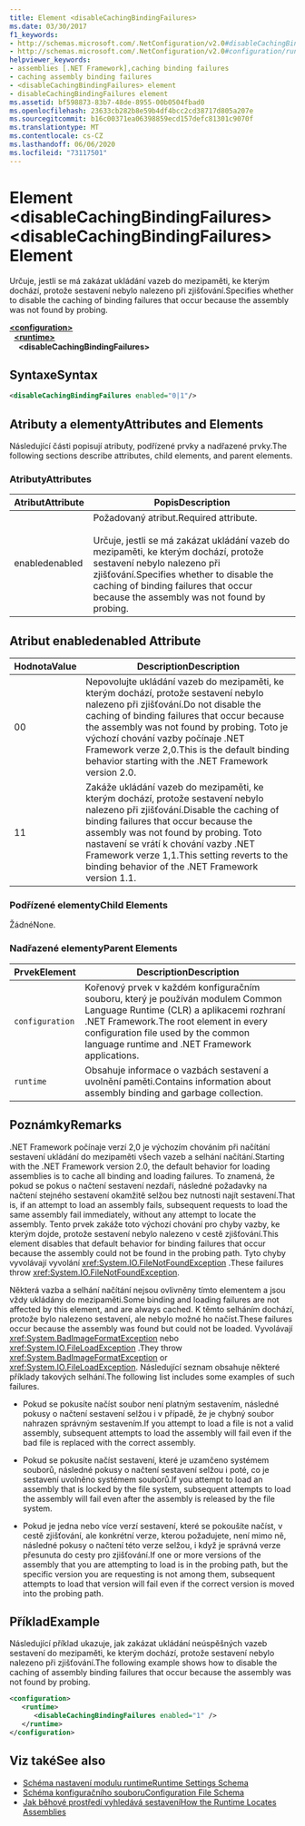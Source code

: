 ```yaml
---
title: Element <disableCachingBindingFailures>
ms.date: 03/30/2017
f1_keywords:
- http://schemas.microsoft.com/.NetConfiguration/v2.0#disableCachingBindingFailures
- http://schemas.microsoft.com/.NetConfiguration/v2.0#configuration/runtime/disableCachingBindingFailures
helpviewer_keywords:
- assemblies [.NET Framework],caching binding failures
- caching assembly binding failures
- <disableCachingBindingFailures> element
- disableCachingBindingFailures element
ms.assetid: bf598873-83b7-48de-8955-00b0504fbad0
ms.openlocfilehash: 23633cb282b8e59b4df4bcc2cd38717d805a207e
ms.sourcegitcommit: b16c00371ea06398859ecd157defc81301c9070f
ms.translationtype: MT
ms.contentlocale: cs-CZ
ms.lasthandoff: 06/06/2020
ms.locfileid: "73117501"
---
```

# <a name="disablecachingbindingfailures-element"></a><span data-ttu-id="5cff3-102">Element \<disableCachingBindingFailures></span><span class="sxs-lookup"><span data-stu-id="5cff3-102">\<disableCachingBindingFailures> Element</span></span>
<span data-ttu-id="5cff3-103">Určuje, jestli se má zakázat ukládání vazeb do mezipaměti, ke kterým dochází, protože sestavení nebylo nalezeno při zjišťování.</span><span class="sxs-lookup"><span data-stu-id="5cff3-103">Specifies whether to disable the caching of binding failures that occur because the assembly was not found by probing.</span></span>  
  
[**\<configuration>**](../configuration-element.md)\
&nbsp;&nbsp;[**\<runtime>**](runtime-element.md)\
&nbsp;&nbsp;&nbsp;&nbsp;**\<disableCachingBindingFailures>**  
  
## <a name="syntax"></a><span data-ttu-id="5cff3-104">Syntaxe</span><span class="sxs-lookup"><span data-stu-id="5cff3-104">Syntax</span></span>  
  
```xml  
<disableCachingBindingFailures enabled="0|1"/>  
```  
  
## <a name="attributes-and-elements"></a><span data-ttu-id="5cff3-105">Atributy a elementy</span><span class="sxs-lookup"><span data-stu-id="5cff3-105">Attributes and Elements</span></span>  
 <span data-ttu-id="5cff3-106">Následující části popisují atributy, podřízené prvky a nadřazené prvky.</span><span class="sxs-lookup"><span data-stu-id="5cff3-106">The following sections describe attributes, child elements, and parent elements.</span></span>  
  
### <a name="attributes"></a><span data-ttu-id="5cff3-107">Atributy</span><span class="sxs-lookup"><span data-stu-id="5cff3-107">Attributes</span></span>  
  
|<span data-ttu-id="5cff3-108">Atribut</span><span class="sxs-lookup"><span data-stu-id="5cff3-108">Attribute</span></span>|<span data-ttu-id="5cff3-109">Popis</span><span class="sxs-lookup"><span data-stu-id="5cff3-109">Description</span></span>|  
|---------------|-----------------|  
|<span data-ttu-id="5cff3-110">enabled</span><span class="sxs-lookup"><span data-stu-id="5cff3-110">enabled</span></span>|<span data-ttu-id="5cff3-111">Požadovaný atribut.</span><span class="sxs-lookup"><span data-stu-id="5cff3-111">Required attribute.</span></span><br /><br /> <span data-ttu-id="5cff3-112">Určuje, jestli se má zakázat ukládání vazeb do mezipaměti, ke kterým dochází, protože sestavení nebylo nalezeno při zjišťování.</span><span class="sxs-lookup"><span data-stu-id="5cff3-112">Specifies whether to disable the caching of binding failures that occur because the assembly was not found by probing.</span></span>|  
  
## <a name="enabled-attribute"></a><span data-ttu-id="5cff3-113">Atribut enabled</span><span class="sxs-lookup"><span data-stu-id="5cff3-113">enabled Attribute</span></span>  
  
|<span data-ttu-id="5cff3-114">Hodnota</span><span class="sxs-lookup"><span data-stu-id="5cff3-114">Value</span></span>|<span data-ttu-id="5cff3-115">Description</span><span class="sxs-lookup"><span data-stu-id="5cff3-115">Description</span></span>|  
|-----------|-----------------|  
|<span data-ttu-id="5cff3-116">0</span><span class="sxs-lookup"><span data-stu-id="5cff3-116">0</span></span>|<span data-ttu-id="5cff3-117">Nepovolujte ukládání vazeb do mezipaměti, ke kterým dochází, protože sestavení nebylo nalezeno při zjišťování.</span><span class="sxs-lookup"><span data-stu-id="5cff3-117">Do not disable the caching of binding failures that occur because the assembly was not found by probing.</span></span> <span data-ttu-id="5cff3-118">Toto je výchozí chování vazby počínaje .NET Framework verze 2,0.</span><span class="sxs-lookup"><span data-stu-id="5cff3-118">This is the default binding behavior starting with the .NET Framework version 2.0.</span></span>|  
|<span data-ttu-id="5cff3-119">1</span><span class="sxs-lookup"><span data-stu-id="5cff3-119">1</span></span>|<span data-ttu-id="5cff3-120">Zakáže ukládání vazeb do mezipaměti, ke kterým dochází, protože sestavení nebylo nalezeno při zjišťování.</span><span class="sxs-lookup"><span data-stu-id="5cff3-120">Disable the caching of binding failures that occur because the assembly was not found by probing.</span></span> <span data-ttu-id="5cff3-121">Toto nastavení se vrátí k chování vazby .NET Framework verze 1,1.</span><span class="sxs-lookup"><span data-stu-id="5cff3-121">This setting reverts to the binding behavior of the .NET Framework version 1.1.</span></span>|  
  
### <a name="child-elements"></a><span data-ttu-id="5cff3-122">Podřízené elementy</span><span class="sxs-lookup"><span data-stu-id="5cff3-122">Child Elements</span></span>  
 <span data-ttu-id="5cff3-123">Žádné</span><span class="sxs-lookup"><span data-stu-id="5cff3-123">None.</span></span>  
  
### <a name="parent-elements"></a><span data-ttu-id="5cff3-124">Nadřazené elementy</span><span class="sxs-lookup"><span data-stu-id="5cff3-124">Parent Elements</span></span>  
  
|<span data-ttu-id="5cff3-125">Prvek</span><span class="sxs-lookup"><span data-stu-id="5cff3-125">Element</span></span>|<span data-ttu-id="5cff3-126">Description</span><span class="sxs-lookup"><span data-stu-id="5cff3-126">Description</span></span>|  
|-------------|-----------------|  
|`configuration`|<span data-ttu-id="5cff3-127">Kořenový prvek v každém konfiguračním souboru, který je používán modulem Common Language Runtime (CLR) a aplikacemi rozhraní .NET Framework.</span><span class="sxs-lookup"><span data-stu-id="5cff3-127">The root element in every configuration file used by the common language runtime and .NET Framework applications.</span></span>|  
|`runtime`|<span data-ttu-id="5cff3-128">Obsahuje informace o vazbách sestavení a uvolnění paměti.</span><span class="sxs-lookup"><span data-stu-id="5cff3-128">Contains information about assembly binding and garbage collection.</span></span>|  
  
## <a name="remarks"></a><span data-ttu-id="5cff3-129">Poznámky</span><span class="sxs-lookup"><span data-stu-id="5cff3-129">Remarks</span></span>  
 <span data-ttu-id="5cff3-130">.NET Framework počínaje verzí 2,0 je výchozím chováním při načítání sestavení ukládání do mezipaměti všech vazeb a selhání načítání.</span><span class="sxs-lookup"><span data-stu-id="5cff3-130">Starting with the .NET Framework version 2.0, the default behavior for loading assemblies is to cache all binding and loading failures.</span></span> <span data-ttu-id="5cff3-131">To znamená, že pokud se pokus o načtení sestavení nezdaří, následné požadavky na načtení stejného sestavení okamžitě selžou bez nutnosti najít sestavení.</span><span class="sxs-lookup"><span data-stu-id="5cff3-131">That is, if an attempt to load an assembly fails, subsequent requests to load the same assembly fail immediately, without any attempt to locate the assembly.</span></span> <span data-ttu-id="5cff3-132">Tento prvek zakáže toto výchozí chování pro chyby vazby, ke kterým dojde, protože sestavení nebylo nalezeno v cestě zjišťování.</span><span class="sxs-lookup"><span data-stu-id="5cff3-132">This element disables that default behavior for binding failures that occur because the assembly could not be found in the probing path.</span></span> <span data-ttu-id="5cff3-133">Tyto chyby vyvolávají vyvolání <xref:System.IO.FileNotFoundException> .</span><span class="sxs-lookup"><span data-stu-id="5cff3-133">These failures throw <xref:System.IO.FileNotFoundException>.</span></span>  
  
 <span data-ttu-id="5cff3-134">Některá vazba a selhání načítání nejsou ovlivněny tímto elementem a jsou vždy ukládány do mezipaměti.</span><span class="sxs-lookup"><span data-stu-id="5cff3-134">Some binding and loading failures are not affected by this element, and are always cached.</span></span> <span data-ttu-id="5cff3-135">K těmto selháním dochází, protože bylo nalezeno sestavení, ale nebylo možné ho načíst.</span><span class="sxs-lookup"><span data-stu-id="5cff3-135">These failures occur because the assembly was found but could not be loaded.</span></span> <span data-ttu-id="5cff3-136">Vyvolávají <xref:System.BadImageFormatException> nebo <xref:System.IO.FileLoadException> .</span><span class="sxs-lookup"><span data-stu-id="5cff3-136">They throw <xref:System.BadImageFormatException> or <xref:System.IO.FileLoadException>.</span></span> <span data-ttu-id="5cff3-137">Následující seznam obsahuje některé příklady takových selhání.</span><span class="sxs-lookup"><span data-stu-id="5cff3-137">The following list includes some examples of such failures.</span></span>  
  
- <span data-ttu-id="5cff3-138">Pokud se pokusíte načíst soubor není platným sestavením, následné pokusy o načtení sestavení selžou i v případě, že je chybný soubor nahrazen správným sestavením.</span><span class="sxs-lookup"><span data-stu-id="5cff3-138">If you attempt to load a file is not a valid assembly, subsequent attempts to load the assembly will fail even if the bad file is replaced with the correct assembly.</span></span>  
  
- <span data-ttu-id="5cff3-139">Pokud se pokusíte načíst sestavení, které je uzamčeno systémem souborů, následné pokusy o načtení sestavení selžou i poté, co je sestavení uvolněno systémem souborů.</span><span class="sxs-lookup"><span data-stu-id="5cff3-139">If you attempt to load an assembly that is locked by the file system, subsequent attempts to load the assembly will fail even after the assembly is released by the file system.</span></span>  
  
- <span data-ttu-id="5cff3-140">Pokud je jedna nebo více verzí sestavení, které se pokoušíte načíst, v cestě zjišťování, ale konkrétní verze, kterou požadujete, není mimo ně, následné pokusy o načtení této verze selžou, i když je správná verze přesunuta do cesty pro zjišťování.</span><span class="sxs-lookup"><span data-stu-id="5cff3-140">If one or more versions of the assembly that you are attempting to load is in the probing path, but the specific version you are requesting is not among them, subsequent attempts to load that version will fail even if the correct version is moved into the probing path.</span></span>  
  
## <a name="example"></a><span data-ttu-id="5cff3-141">Příklad</span><span class="sxs-lookup"><span data-stu-id="5cff3-141">Example</span></span>  
 <span data-ttu-id="5cff3-142">Následující příklad ukazuje, jak zakázat ukládání neúspěšných vazeb sestavení do mezipaměti, ke kterým dochází, protože sestavení nebylo nalezeno při zjišťování.</span><span class="sxs-lookup"><span data-stu-id="5cff3-142">The following example shows how to disable the caching of assembly binding failures that occur because the assembly was not found by probing.</span></span>  
  
```xml  
<configuration>  
   <runtime>  
      <disableCachingBindingFailures enabled="1" />  
   </runtime>  
</configuration>  
```  
  
## <a name="see-also"></a><span data-ttu-id="5cff3-143">Viz také</span><span class="sxs-lookup"><span data-stu-id="5cff3-143">See also</span></span>

- [<span data-ttu-id="5cff3-144">Schéma nastavení modulu runtime</span><span class="sxs-lookup"><span data-stu-id="5cff3-144">Runtime Settings Schema</span></span>](index.md)
- [<span data-ttu-id="5cff3-145">Schéma konfiguračního souboru</span><span class="sxs-lookup"><span data-stu-id="5cff3-145">Configuration File Schema</span></span>](../index.md)
- [<span data-ttu-id="5cff3-146">Jak běhové prostředí vyhledává sestavení</span><span class="sxs-lookup"><span data-stu-id="5cff3-146">How the Runtime Locates Assemblies</span></span>](../../../deployment/how-the-runtime-locates-assemblies.md)
